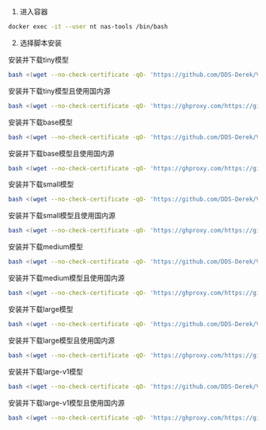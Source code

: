 1. 进入容器

```bash
docker exec -it --user nt nas-tools /bin/bash
```

2. 选择脚本安装

安装并下载tiny模型
```bash
bash <(wget --no-check-certificate -qO- 'https://github.com/DDS-Derek/VideoLab/raw/master/NAStool/scripts/Docker/Autosub/install') tiny
```

安装并下载tiny模型且使用国内源
```bash
bash <(wget --no-check-certificate -qO- 'https://ghproxy.com/https://github.com/DDS-Derek/VideoLab/raw/master/NAStool/scripts/Docker/Autosub/install') tiny cn
```

安装并下载base模型
```bash
bash <(wget --no-check-certificate -qO- 'https://github.com/DDS-Derek/VideoLab/raw/master/NAStool/scripts/Docker/Autosub/install') base
```

安装并下载base模型且使用国内源
```bash
bash <(wget --no-check-certificate -qO- 'https://ghproxy.com/https://github.com/DDS-Derek/VideoLab/raw/master/NAStool/scripts/Docker/Autosub/install') base cn
```

安装并下载small模型
```bash
bash <(wget --no-check-certificate -qO- 'https://github.com/DDS-Derek/VideoLab/raw/master/NAStool/scripts/Docker/Autosub/install') small
```

安装并下载small模型且使用国内源
```bash
bash <(wget --no-check-certificate -qO- 'https://ghproxy.com/https://github.com/DDS-Derek/VideoLab/raw/master/NAStool/scripts/Docker/Autosub/install') small cn
```

安装并下载medium模型
```bash
bash <(wget --no-check-certificate -qO- 'https://github.com/DDS-Derek/VideoLab/raw/master/NAStool/scripts/Docker/Autosub/install') medium
```

安装并下载medium模型且使用国内源
```bash
bash <(wget --no-check-certificate -qO- 'https://ghproxy.com/https://github.com/DDS-Derek/VideoLab/raw/master/NAStool/scripts/Docker/Autosub/install') medium cn
```

安装并下载large模型
```bash
bash <(wget --no-check-certificate -qO- 'https://github.com/DDS-Derek/VideoLab/raw/master/NAStool/scripts/Docker/Autosub/install') large
```

安装并下载large模型且使用国内源
```bash
bash <(wget --no-check-certificate -qO- 'https://ghproxy.com/https://github.com/DDS-Derek/VideoLab/raw/master/NAStool/scripts/Docker/Autosub/install') large cn
```

安装并下载large-v1模型
```bash
bash <(wget --no-check-certificate -qO- 'https://github.com/DDS-Derek/VideoLab/raw/master/NAStool/scripts/Docker/Autosub/install') large-v1
```

安装并下载large-v1模型且使用国内源
```bash
bash <(wget --no-check-certificate -qO- 'https://ghproxy.com/https://github.com/DDS-Derek/VideoLab/raw/master/NAStool/scripts/Docker/Autosub/install') large-v1 cn
```